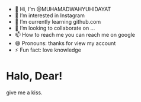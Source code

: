 - 👋 Hi, I’m @MUHAMADWAHYUHIDAYAT
- 👀 I’m interested in Instagram 
- 🌱 I’m currently learning github.com
- 💞️ I’m looking to collaborate on ...
- 📫 How to reach me you can reach me on google
- 😄 Pronouns: thanks for view my account 
- ⚡ Fun fact: love knowledge 

<!---
MUHAMADWAHYUHIDAYAT/MUHAMADWAHYUHIDAYAT is a ✨ special ✨ repository because its `README.md` (this file) appears on your GitHub profile.
You can click the Preview link to take a look at your changes.
--->
<!DOCTYPE html>
<html>
<head>
    <title>you're my true love</title>
</head>
<body>
    <h1>Halo, Dear!</h1>
    <p>give me a kiss.</p>
</body>
</html>
